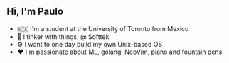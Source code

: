 ## Hi, I'm Paulo

- 🇲🇽 I'm a student at the University of Toronto from Mexico
- 🤖 I tinker with things, @ Softtek
- ⚙️ I want to one day build my own Unix-based OS
- ❤️ I'm passionate about ML, golang, [NeoVim](https://neovim.io), piano and fountain pens
